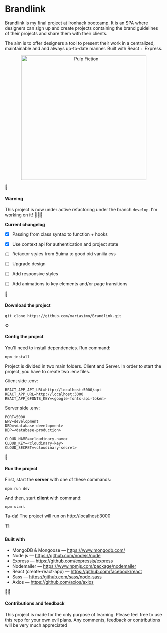 # Brandlink

Brandlink is my final project at Ironhack bootcamp. It is an SPA where designers can sign up and create projects containing the brand guidelines of their projects and share them with their clients.

The aim is to offer designers a tool to present their work in a centralized, maintainable and and always up-to-date manner.
Built with React + Express.

<p align="center"><img src="https://mariasimo.github.io/brandlink/screenshots/image.png" alt="Pulp Fiction" width="400"/></p>


🚧

#### Warning

This project is now under active refactoring under the branch `develop`.
I'm working on it! 👷🏻‍♀️

**Current changelog**

- [x] Passing from class syntax to function + hooks

- [x] Use context api for authentication and project state

- [ ] Refactor styles from Bulma to good old vanilla css

- [ ] Upgrade design

- [ ] Add responsive styles

- [ ] Add animations to key elements and/or page transitions



📁

#### Download the project

```
git clone https://github.com/mariasimo/Brandlink.git

```

⚙️

#### Config the project

You'll need to install dependencies. Run command:

```
npm install
```


Project is divided in two main folders. Client and Server.
In order to start the project, you have to create two .env files.

Client side .env:

```
REACT_APP_API_URL=http://localhost:5000/api
REACT_APP_URL=http://localhost:3000
REACT_APP_GFONTS_KEY=<google-fonts-api-token>
```

Server side .env:

```
PORT=5000
ENV=development
DBD=<database-development>
DBP=<database-production>

CLOUD_NAME=<cloudinary-name>
CLOUD_KEY=<cloudinary-key>
CLOUD_SECRET=<cloudinary-secret>
```


🚀

#### Run the project

First, start the **server** with one of these commands:

```
npm run dev
```



And then, start **client** with command:

```
npm start
```

Ta-da! The project will run on http://localhost:3000



 🏗

#### Built with

- MongoDB & Mongoose — https://www.mongodb.com/
- Node js — https://github.com/nodejs/node
- Express — https://github.com/expressjs/express
- Nodemailer — https://www.npmjs.com/package/nodemailer
- React (create-react-app) — https://github.com/facebook/react
- Sass — https://github.com/sass/node-sass
-  Axios — https://github.com/axios/axios



✌🏽

#### Contributions and feedback

This project is made for the only purpose of learning.
Please feel free to use this repo for your own evil plans. Any comments, feedback or contributions will be very much appreciated
